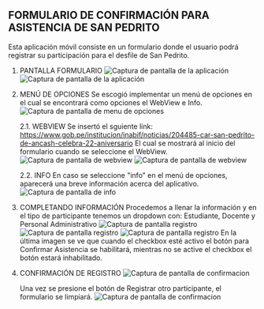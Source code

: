 FORMULARIO DE CONFIRMACIÓN PARA ASISTENCIA DE SAN PEDRITO
--------------------------------------------------------------
Esta aplicación móvil consiste en un formulario donde el usuario podrá registrar su participación para el desfile de San Pedrito.

1. PANTALLA FORMULARIO
    ![Captura de pantalla de la aplicación](images/1.png)
    ![Captura de pantalla de la aplicación](images/2.png)

2. MENÚ DE OPCIONES 
    Se escogió implementar un menú de opciones en el cual se encontrará como opciones el WebView e Info.
    ![Captura de pantalla de menu de opciones](images/3.png)

    2.1. WEBVIEW
        Se insertó el sguiente link: https://www.gob.pe/institucion/inabif/noticias/204485-car-san-pedrito-de-ancash-celebra-22-aniversario 
        El cual se mostrará al inicio del formulario cuando se seleccione el WebView.
        ![Captura de pantalla de webview](images/4.png)
        ![Captura de pantalla de webview](images/5.png)

    2.2. INFO
        En caso se seleccione "info" en el menú de opciones, aparecerá una breve información acerca del aplicativo.
        ![Captura de pantalla de info](images/6.png) 

3. COMPLETANDO INFORMACIÓN
    Procedemos a llenar la información y en el tipo de participante tenemos un dropdown con: Estudiante, Docente y Personal Administrativo
    ![Captura de pantalla registro](images/7.png)
    ![Captura de pantalla registro](images/8.png)
    ![Captura de pantalla registro](images/9.png)
    En la última imagen se ve que cuando el checkbox esté activo el botón para Confirmar Asistencia se habilitará, mientras no se active el checkbox el botón estará inhabilitado.

4. CONFIRMACIÓN DE REGISTRO
    ![Captura de pantalla de confirmacion](images/10.png)

    Una vez se presione el botón de Registrar otro participante, el formulario se limpiará.
    ![Captura de pantalla de confirmacion](images/11.png)

